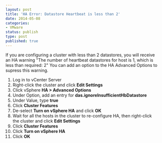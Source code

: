 ```yaml
---
layout: post
title: 'HA Error: Datastore Heartbeat is less than 2'
date: 2014-05-08
categories:
- VMware
status: publish
type: post
published: true
---
```

If you are configuring a cluster with less than 2 datastores, you will receive an HA warning "The number of heartbeat datastores for host is 1, which is less than required: 2" You can add an option to the HA Advanced Options to supress this warning.

1. Log in to vCenter Server
2. Right-click the cluster and click **Edit Settings**
3. Click vSphere **HA > Advanced Options**
4. Under Option, add an entry for **das.ignoreInsufficientHbDatastore**
5. Under Value, type **true**
6. Click **Cluster Features**
7. De-select **Turn on vSphere HA** and click **OK**
8. Wait for all the hosts in the cluster to re-configure HA, then right-click the cluster and click **Edit Settings**
9. Click **Cluster Features**
10. Click **Turn on vSphere HA**
11. Click **OK**
